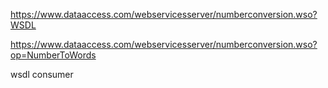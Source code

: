 https://www.dataaccess.com/webservicesserver/numberconversion.wso?WSDL

https://www.dataaccess.com/webservicesserver/numberconversion.wso?op=NumberToWords


wsdl consumer

